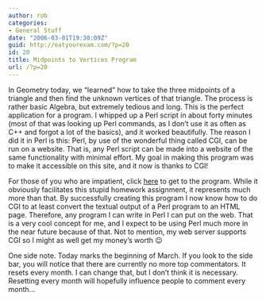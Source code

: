 ```yaml
---
author: rob
categories:
- General Stuff
date: "2006-03-01T19:30:09Z"
guid: http://eatyourexam.com/?p=20
id: 20
title: Midpoints to Vertices Program
url: /?p=20
---
```

In Geometry today, we &#8220;learned&#8221; how to take the three midpoints of a triangle and then find the unknown vertices of that triangle. The process is rather basic Algebra, but extremely tedious and long. This is the perfect application for a program. I whipped up a Perl script in about forty minutes (most of that was looking up Perl commands, as I don&#8217;t use it as often as C++ and forgot a lot of the basics), and it worked beautifully. The reason I did it in Perl is this: Perl, by use of the wonderful thing called CGI, can be run on a website. That is, any Perl script can be made into a website of the same functionality with minimal effort. My goal in making this program was to make it accessible on this site, and it now is thanks to CGI!

For those of you who are impatient, click [here](http://eatyourexam.com/my-sites/midpoints.htm "Midpoints to Vertices Program") to get to the program. While it obviously facilitates this stupid homework assignment, it represents much more than that. By successfully creating this program I now know how to do CGI to at least convert the textual output of a Perl program to an HTML page. Therefore, any program I can write in Perl I can put on the web. That is a very cool concept for me, and I expect to be using Perl much more in the near future because of that. Not to mention, my web server supports CGI so I might as well get my money&#8217;s worth 😉

One side note. Today marks the beginning of March. If you look to the side bar, you will notice that there are currently no more top commentators. It resets every month. I can change that, but I don&#8217;t think it is necessary. Resetting every month will hopefully influence people to comment every month&#8230;